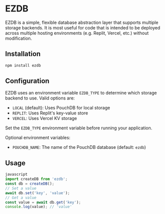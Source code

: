 # EZDB

EZDB is a simple, flexible database abstraction layer that supports multiple storage backends.
It is most useful for code that is intended to be deployed across multiple hosting environments (e.g. Replit, Vercel, etc.) without modification.

## Installation

```bash
npm install ezdb
```

## Configuration

EZDB uses an environment variable `EZDB_TYPE` to determine which storage backend to use. Valid options are:

- `LOCAL` (default): Uses PouchDB for local storage
- `REPLIT`: Uses Replit's key-value store
- `VERCEL`: Uses Vercel KV storage

Set the `EZDB_TYPE` environment variable before running your application.

Optional environment variables:

- `POUCHDB_NAME`: The name of the PouchDB database (default: `ezdb`)

## Usage
```javascript
javascript
import createDB from 'ezdb';
const db = createDB();
// Set a value
await db.set('key', 'value');
// Get a value
const value = await db.get('key');
console.log(value); // 'value'
```

